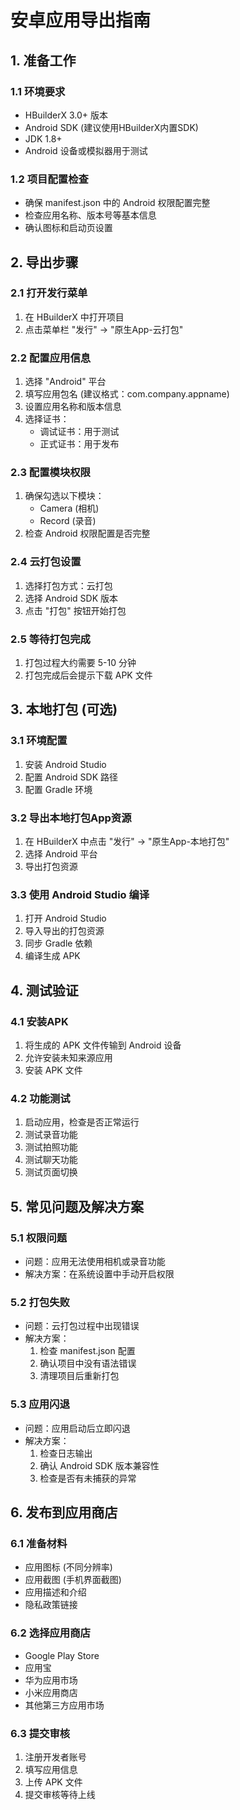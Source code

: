 # 安卓应用导出指南

## 1. 准备工作

### 1.1 环境要求
- HBuilderX 3.0+ 版本
- Android SDK (建议使用HBuilderX内置SDK)
- JDK 1.8+
- Android 设备或模拟器用于测试

### 1.2 项目配置检查
- 确保 manifest.json 中的 Android 权限配置完整
- 检查应用名称、版本号等基本信息
- 确认图标和启动页设置

## 2. 导出步骤

### 2.1 打开发行菜单
1. 在 HBuilderX 中打开项目
2. 点击菜单栏 "发行" → "原生App-云打包"

### 2.2 配置应用信息
1. 选择 "Android" 平台
2. 填写应用包名 (建议格式：com.company.appname)
3. 设置应用名称和版本信息
4. 选择证书：
   - 调试证书：用于测试
   - 正式证书：用于发布

### 2.3 配置模块权限
1. 确保勾选以下模块：
   - Camera (相机)
   - Record (录音)
2. 检查 Android 权限配置是否完整

### 2.4 云打包设置
1. 选择打包方式：云打包
2. 选择 Android SDK 版本
3. 点击 "打包" 按钮开始打包

### 2.5 等待打包完成
1. 打包过程大约需要 5-10 分钟
2. 打包完成后会提示下载 APK 文件

## 3. 本地打包 (可选)

### 3.1 环境配置
1. 安装 Android Studio
2. 配置 Android SDK 路径
3. 配置 Gradle 环境

### 3.2 导出本地打包App资源
1. 在 HBuilderX 中点击 "发行" → "原生App-本地打包"
2. 选择 Android 平台
3. 导出打包资源

### 3.3 使用 Android Studio 编译
1. 打开 Android Studio
2. 导入导出的打包资源
3. 同步 Gradle 依赖
4. 编译生成 APK

## 4. 测试验证

### 4.1 安装APK
1. 将生成的 APK 文件传输到 Android 设备
2. 允许安装未知来源应用
3. 安装 APK 文件

### 4.2 功能测试
1. 启动应用，检查是否正常运行
2. 测试录音功能
3. 测试拍照功能
4. 测试聊天功能
5. 测试页面切换

## 5. 常见问题及解决方案

### 5.1 权限问题
- 问题：应用无法使用相机或录音功能
- 解决方案：在系统设置中手动开启权限

### 5.2 打包失败
- 问题：云打包过程中出现错误
- 解决方案：
  1. 检查 manifest.json 配置
  2. 确认项目中没有语法错误
  3. 清理项目后重新打包

### 5.3 应用闪退
- 问题：应用启动后立即闪退
- 解决方案：
  1. 检查日志输出
  2. 确认 Android SDK 版本兼容性
  3. 检查是否有未捕获的异常

## 6. 发布到应用商店

### 6.1 准备材料
- 应用图标 (不同分辨率)
- 应用截图 (手机界面截图)
- 应用描述和介绍
- 隐私政策链接

### 6.2 选择应用商店
- Google Play Store
- 应用宝
- 华为应用市场
- 小米应用商店
- 其他第三方应用市场

### 6.3 提交审核
1. 注册开发者账号
2. 填写应用信息
3. 上传 APK 文件
4. 提交审核等待上线